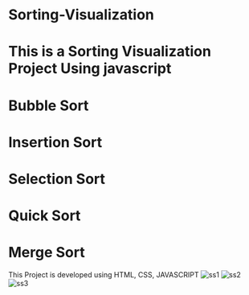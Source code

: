 # Sorting-Visualization
# This is a Sorting Visualization Project Using javascript
# Bubble Sort
# Insertion Sort
# Selection Sort
# Quick Sort
# Merge Sort

This Project is developed using HTML, CSS, JAVASCRIPT
![ss1](https://user-images.githubusercontent.com/72292818/129540053-44e475c9-7be6-42d0-a73e-38ed4f9d75b8.PNG)
![ss2](https://user-images.githubusercontent.com/72292818/129539762-76ee89b0-2796-4edb-b84d-073f87ecdb68.PNG)
![ss3](https://user-images.githubusercontent.com/72292818/129539211-f054fd1a-8fee-48f8-98d8-b83e4e9dae00.PNG)

